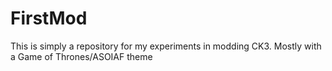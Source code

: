 # FirstMod
This is simply a repository for my experiments in modding CK3. Mostly with a Game of Thrones/ASOIAF theme

